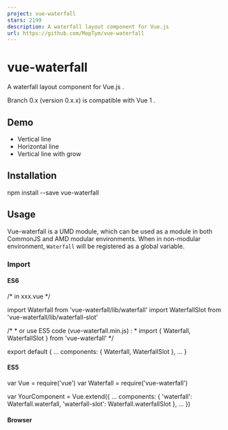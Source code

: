 ```yaml
---
project: vue-waterfall
stars: 2199
description: A waterfall layout component for Vue.js
url: https://github.com/MopTym/vue-waterfall
---
```


vue-waterfall
=============

A waterfall layout component for Vue.js .

Branch 0.x (version 0.x.x) is compatible with Vue 1 .

Demo
----

-   Vertical line
-   Horizontal line
-   Vertical line with grow

Installation
------------

npm install --save vue-waterfall

Usage
-----

Vue-waterfall is a UMD module, which can be used as a module in both CommonJS and AMD modular environments. When in non-modular environment, `Waterfall` will be registered as a global variable.

### Import

#### ES6

/\* in xxx.vue \*/

import Waterfall from 'vue-waterfall/lib/waterfall'
import WaterfallSlot from 'vue-waterfall/lib/waterfall-slot'

/\*
 \* or use ES5 code (vue-waterfall.min.js) :
 \* import { Waterfall, WaterfallSlot } from 'vue-waterfall'
 \*/

export default {
  ...
  components: {
    Waterfall,
    WaterfallSlot
  },
  ...
}

#### ES5

var Vue \= require('vue')
var Waterfall \= require('vue-waterfall')

var YourComponent \= Vue.extend({
  ...
  components: {
    'waterfall': Waterfall.waterfall,
    'waterfall-slot': Waterfall.waterfallSlot
  },
  ...
})

#### Browser

<script src\="path/to/vue/vue.min.js"\></script\>
<script src\="path/to/vue-waterfall/vue-waterfall.min.js"\></script\>

new Vue({
  ...
  components: {
    'waterfall': Waterfall.waterfall,
    'waterfall-slot': Waterfall.waterfallSlot
  },
  ...
})

### HTML structure

<waterfall :line-gap\="200" :watch\="items"\>
  <!-- each component is wrapped by a waterfall slot -->
  <waterfall-slot
    v-for\="(item, index) in items"
    :width\="item.width"
    :height\="item.height"
    :order\="index"
    :key\="item.id"
  \>
    <!--
      your component
    -->
  </waterfall-slot\>
</waterfall\>

Props
-----

### waterfall

Name

Default

Description

line

`v`

`v` or `h` . Line direction.

line-gap

\-

Required. The standard space (px) between lines.

min-line-gap

\= line-gap

The minimal space between lines.

max-line-gap

\= line-gap

The maximal space between lines.

single-max-width

\= max-line-gap

The maximal width of slot which is single in horizontal direction.

fixed-height

`false`

Fix slot height when line = `v` .

grow

\-

Number Array. Slot flex grow factors in horizontal direction when line = `v` . Ignore `*-gap` .

align

`left`

`left` or `right` or `center` . Alignment.

auto-resize

`true`

Reflow when window size changes.

interval

`200`

The minimal time interval (ms) between reflow actions.

watch

`{}`

Watch something, reflow when it changes.

### waterfall-slot

Name

Default

Description

width

\-

Required. The width of slot.

height

\-

Required. The height of slot.

order

`0`

The order of slot, often be set to `index` in `v-for` .

key

`''`

The unique identification of slot, required for transition.

move-class

\-

Class for transition. see vue-animated-list .

Transition
----------

Inspired by vue-animated-list , vue-waterfall supports moving elements with `translate` in transition, click on the demo page to see it.

vue-waterfall has not supported `<transition-group>` in Vue 2 ( #10 ) .

Events
------

ON ( 'reflow' ) {
  reflow
}
// trigger reflow action: waterfallVm.$emit('reflow')

AFTER ( reflow ) {
  emit 'reflowed'
}
// waterfallVm.$on('reflowed', () => { console.log('reflowed') })

Reactivity
----------

WHEN ( layout property changes ) { /\* line, line-gap, etc. \*/
  reflow
}

WHEN ( slot changes ) { /\* add, remove, etc. \*/
  reflow
}

License
-------

Released under the MIT License.
